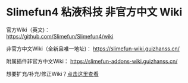 # Slimefun4 粘液科技 非官方中文 Wiki

官方Wiki（英文)：  
https://github.com/Slimefun/Slimefun4/wiki

非官方中文Wiki（全新且唯一地址)： 
https://slimefun-wiki.guizhanss.cn/

附属插件非官方中文Wiki： 
https://slimefun-addons-wiki.guizhanss.cn/

想要扩充/补充/修正Wiki？[点击这里查看](https://slimefun-wiki.guizhanss.cn/Expanding-the-Wiki)
